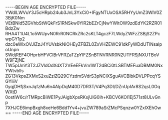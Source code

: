 -----BEGIN AGE ENCRYPTED FILE-----
YWdlLWVuY3J5cHRpb24ub3JnL3YxCi0+IFgyNTUxOSA5RHYyUmZ3WlV0Z3BjK0Nm
VEtBNld5ZGVhbStWQkFrS1RNSkw0YlR2bEZrCjNwYWltOW9zdEdYK2RZR01BdzZw
RHA4T1U4L1o5WUpvN0RrR0NCRkZRc2sKLT4gczF7LWdyZWFzZSBjS2ZPcwpGY1p2
dzc0eWlxOVJlZzJ4YUVsbkNiOHEyZFBZL0ZxVHZEWC91dkFyWDdUTlNsalpoUnpn
SWdjREF4OHprbHFVClBrVFRZaTZpYlFZSnBTNVRNR0N2UTFRSjNXUTBoVW9FZjNE
TW5pUmY3T2JZVldOdXdXT2VEeEFkVm1WT2dBCi0tLSBTMEFuaDBMM0NxYWtvblls
ZG13VkpsZXMxS2xuZzlZQ29CYzdmSVdrS3pNClXSguAVCBlbkDVLPPcqYSGYIiiV
0yqjDH1jSxnJqfzMu6n4AlpDqM40D7DR3T/V4Pq3DI/DZnUpIAr8S2qsL0OqWXtD
0ostiW6c/rTMRpcBiWE1PyJAigbXpsRKsjUlG0ih+KBCV6KOl1Ej571st8ULvGnp
7XHJCE6impBxgh8xeHe6Bdd1Yv4+jvuZW789aSrZMcPSqnzw0YZxIXEhOw==
-----END AGE ENCRYPTED FILE-----
